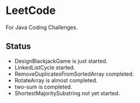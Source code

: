 # LeetCode
For Java Coding Challenges.

## Status

* DesignBlackjackGame is just started.
* LinkedListCycle started.
* RemoveDuplicatesFromSortedArray completed.
* RotateArray is almost completed.
* two-sum is completed.
* ShortestMajoritySubstring not yet started.